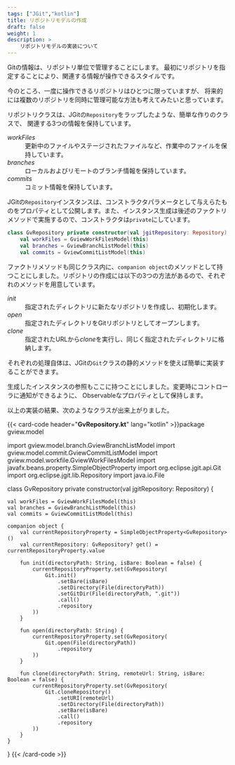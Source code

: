 ```yaml
---
tags: ["JGit","kotlin"]
title: リポジトリモデルの作成
draft: false
weight: 1
description: >
    リポジトリモデルの実装について
---
```


Gitの情報は、リポジトリ単位で管理することにします。
最初にリポジトリを指定することにより、関連する情報が操作できるスタイルです。

今のところ、一度に操作できるリポジトリはひとつに限っていますが、
将来的には複数のリポジトリを同時に管理可能な方法も考えてみたいと思っています。

リポジトリクラスは、JGitの`Repository`をラップしたような、簡単な作りのクラスで、
関連する3つの情報を保持しています。

<dl>
<dt><em>workFiles</em></dt>
<dd>更新中のファイルやステージされたファイルなど、作業中のファイルを保持しています。</dd>
<dt><em>branches</em></dt>
<dd>ローカルおよびリモートのブランチ情報を保持しています。</dd>
<dt><em>commits</em></dt>
<dd>コミット情報を保持しています。</dd>
</dl>

JGitの`Repository`インスタンスは、コンストラクタパラメータとして与えらたものをプロパティとして公開します。また、インスタンス生成は後述のファクトリメソッドで実施するので、コンストラクタは`private`にしています。

```kotlin
class GvRepository private constructor(val jgitRepository: Repository) {
    val workFiles = GviewWorkFilesModel(this)
    val branches = GviewBranchListModel(this)
    val commits = GviewCommitListModel(this)
```

ファクトリメソッドも同じクラス内に、`companion object`のメソッドとして持つことにしました。リポジトリの作成には以下の3つの方法があるので、それぞれのメソッドを用意しています。

<dl>
<dt><em>init</em></dt>
<dd>指定されたディレクトリに新たなリポジトリを作成し、初期化します。</dd>
<dt><em>open</em></dt>
<dd>指定されたディレクトリをGitリポジトリとしてオープンします。</dd>
<dt><em>clone</em></dt>
<dd>指定されたURLから<em>clone</em>を実行し、同じく指定されたディレクトリに格納します。</dd>
</dl>

それぞれの処理自体は、JGitの`Git`クラスの静的メソッドを使えば簡単に実装することができます。

生成したインスタンスの参照もここに持つことにしました。変更時にコントローラに通知ができるように、
Observableなプロパティとして保持します。


以上の実装の結果、次のようなクラスが出来上がりました。

{{< card-code header="**GvRepository.kt**" lang="kotlin" >}}package gview.model

import gview.model.branch.GviewBranchListModel
import gview.model.commit.GviewCommitListModel
import gview.model.workfile.GviewWorkFilesModel
import javafx.beans.property.SimpleObjectProperty
import org.eclipse.jgit.api.Git
import org.eclipse.jgit.lib.Repository
import java.io.File

class GvRepository private constructor(val jgitRepository: Repository) {

    val workFiles = GviewWorkFilesModel(this)
    val branches = GviewBranchListModel(this)
    val commits = GviewCommitListModel(this)

    companion object {
        val currentRepositoryProperty = SimpleObjectProperty<GvRepository>()
        val currentRepository: GvRepository? get() = currentRepositoryProperty.value

        fun init(directoryPath: String, isBare: Boolean = false) {
            currentRepositoryProperty.set(GvRepository(
                Git.init()
                    .setBare(isBare)
                    .setDirectory(File(directoryPath))
                    .setGitDir(File(directoryPath, ".git"))
                    .call()
                    .repository
            ))
        }

        fun open(directoryPath: String) {
            currentRepositoryProperty.set(GvRepository(
                Git.open(File(directoryPath))
                    .repository
            ))
        }

        fun clone(directoryPath: String, remoteUrl: String, isBare: Boolean = false) {
            currentRepositoryProperty.set(GvRepository(
                Git.cloneRepository()
                    .setURI(remoteUrl)
                    .setDirectory(File(directoryPath))
                    .setBare(isBare)
                    .call()
                    .repository
            ))
        }
    }
}
{{< /card-code >}}
